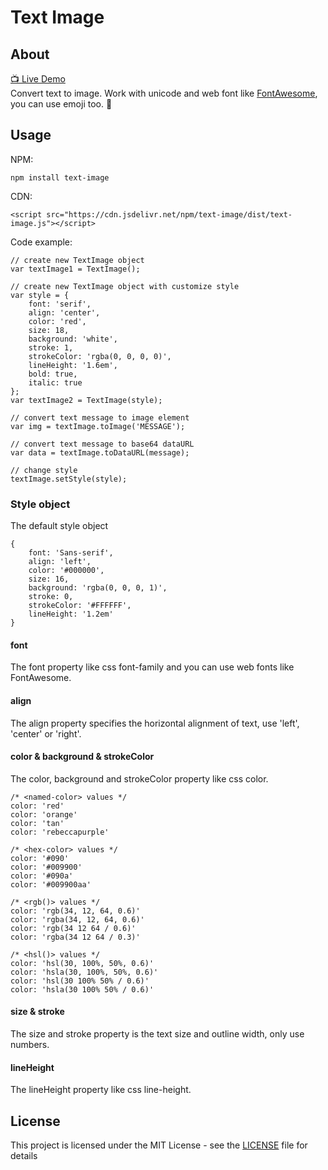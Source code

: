 Text Image
======

## About
[📺 Live Demo](https://vincent7128.github.io/text-image/)  
Convert text to image. Work with unicode and web font like [FontAwesome](http://fontawesome.io/), you can use emoji too. 🚀

## Usage
NPM:
```
npm install text-image
```
CDN:
```
<script src="https://cdn.jsdelivr.net/npm/text-image/dist/text-image.js"></script>
```
Code example:
```
// create new TextImage object
var textImage1 = TextImage();

// create new TextImage object with customize style
var style = {
    font: 'serif',
    align: 'center',
    color: 'red',
    size: 18,
    background: 'white',
    stroke: 1,
    strokeColor: 'rgba(0, 0, 0, 0)',
    lineHeight: '1.6em',
    bold: true,
    italic: true
};
var textImage2 = TextImage(style);

// convert text message to image element
var img = textImage.toImage('MESSAGE');

// convert text message to base64 dataURL
var data = textImage.toDataURL(message);

// change style
textImage.setStyle(style);
```

### Style object

The default style object

```
{
    font: 'Sans-serif',
    align: 'left',
    color: '#000000',
    size: 16,
    background: 'rgba(0, 0, 0, 1)',
    stroke: 0,
    strokeColor: '#FFFFFF',
    lineHeight: '1.2em'
}
```

#### font

The font property like css font-family and you can use web fonts like FontAwesome.

#### align
The align property specifies the horizontal alignment of text, use 'left', 'center' or 'right'.

#### color & background & strokeColor

The color, background and strokeColor property like css color.

```
/* <named-color> values */
color: 'red'
color: 'orange'
color: 'tan'
color: 'rebeccapurple'

/* <hex-color> values */
color: '#090'
color: '#009900'
color: '#090a'
color: '#009900aa'

/* <rgb()> values */
color: 'rgb(34, 12, 64, 0.6)'
color: 'rgba(34, 12, 64, 0.6)'
color: 'rgb(34 12 64 / 0.6)'
color: 'rgba(34 12 64 / 0.3)'

/* <hsl()> values */
color: 'hsl(30, 100%, 50%, 0.6)'
color: 'hsla(30, 100%, 50%, 0.6)'
color: 'hsl(30 100% 50% / 0.6)'
color: 'hsla(30 100% 50% / 0.6)'
```

#### size & stroke

The size and stroke property is the text size and outline width, only use numbers.

#### lineHeight

The lineHeight property like css line-height.


## License

This project is licensed under the MIT License - see the [LICENSE](LICENSE) file for details

